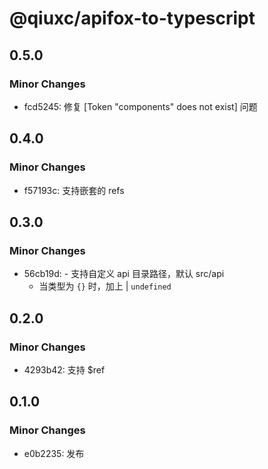 # @qiuxc/apifox-to-typescript

## 0.5.0

### Minor Changes

- fcd5245: 修复 [Token "components" does not exist] 问题

## 0.4.0

### Minor Changes

- f57193c: 支持嵌套的 refs

## 0.3.0

### Minor Changes

- 56cb19d: - 支持自定义 api 目录路径，默认 src/api
  - 当类型为 `{}` 时，加上 | `undefined`

## 0.2.0

### Minor Changes

- 4293b42: 支持 $ref

## 0.1.0

### Minor Changes

- e0b2235: 发布
